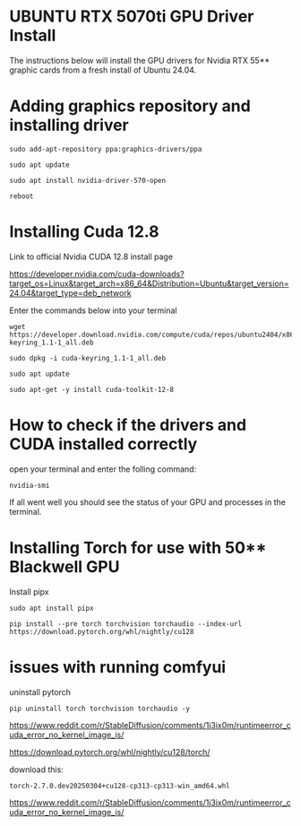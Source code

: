 # UBUNTU RTX 5070ti GPU Driver Install

The instructions below will install the GPU drivers for Nvidia RTX 55** graphic cards from a fresh install of Ubuntu 24.04.

# Adding graphics repository and installing driver
```
sudo add-apt-repository ppa:graphics-drivers/ppa

sudo apt update 

sudo apt install nvidia-driver-570-open

reboot
```
# Installing Cuda 12.8

Link to official Nvidia CUDA 12.8 install page

https://developer.nvidia.com/cuda-downloads?target_os=Linux&target_arch=x86_64&Distribution=Ubuntu&target_version=24.04&target_type=deb_network

Enter the commands below into your terminal
```
wget https://developer.download.nvidia.com/compute/cuda/repos/ubuntu2404/x86_64/cuda-keyring_1.1-1_all.deb

sudo dpkg -i cuda-keyring_1.1-1_all.deb

sudo apt update

sudo apt-get -y install cuda-toolkit-12-8
```
# How to check if the drivers and CUDA installed correctly

open your terminal and enter the folling command:
```
nvidia-smi
```
If all went well you should see the status of your GPU and processes in the terminal.

# Installing Torch for use with 50** Blackwell GPU

Install pipx
```
sudo apt install pipx

pip install --pre torch torchvision torchaudio --index-url https://download.pytorch.org/whl/nightly/cu128

```
# issues with running comfyui

uninstall pytorch
```
pip uninstall torch torchvision torchaudio -y
```

https://www.reddit.com/r/StableDiffusion/comments/1j3ix0m/runtimeerror_cuda_error_no_kernel_image_is/

https://download.pytorch.org/whl/nightly/cu128/torch/

download this:
```
torch-2.7.0.dev20250304+cu128-cp313-cp313-win_amd64.whl
```

https://www.reddit.com/r/StableDiffusion/comments/1j3ix0m/runtimeerror_cuda_error_no_kernel_image_is/
